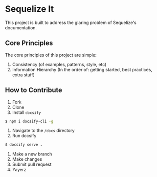 # Sequelize It

This project is built to address the glaring problem of Sequelize's documentation. 

## Core Principles

The core principles of this project are simple:

1. Consistency (of examples, patterns, style, etc)
1. Information Hierarchy (In the order of: getting started, best practices, extra stuff)

## How to Contribute

1. Fork
1. Clone
1. Install `docsify`

  ```bash
  $ npm i docsify-cli -g
  ```
  
1. Navigate to the `/docs` directory 
1. Run docsify 

  ```bash
  $ docsify serve .
  ```

1. Make a new branch 
1. Make changes
1. Submit pull request
1. Yayerz
